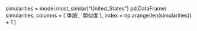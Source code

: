 simularities = model.most_similar("United_States")
pd.DataFrame(
    simularities,
    columns = ['単語', '類似度'],
    index = np.arange(len(simularities)) + 1
)
